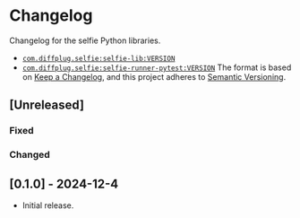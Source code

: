 # Changelog

Changelog for the selfie Python libraries.

- [`com.diffplug.selfie:selfie-lib:VERSION`](https://pypi.org/project/selfie-lib/)
- [`com.diffplug.selfie:selfie-runner-pytest:VERSION`](https://pypi.org/project/pytest-selfie/)
  The format is based on [Keep a Changelog](https://keepachangelog.com/en/1.0.0/),
  and this project adheres to [Semantic Versioning](https://semver.org/spec/v2.0.0.html).

## [Unreleased]

### Fixed

### Changed

## [0.1.0] - 2024-12-4

- Initial release.
